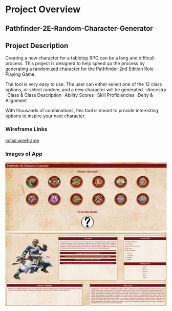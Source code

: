 

# Project Overview

## Pathfinder-2E-Random-Character-Generator

## Project Description 

Creating a new character for a tabletop RPG can be a long and difficult process. This project is designed to help speed up the process by generating a randomized character for the Pathfinder 2nd Edition Role Playing Game.

The tool is very easy to use. The user can either select one of the 12 class options, or select random, and a new character will be generated.
    -Ancestry
    -Class & Class Description
    -Ability Scores
    -Skill Proficiencies
    -Deity & Alignment

With thousands of combinations, this tool is meant to provide interesting options to inspire your next character.


### Wireframe Links

[Initial wireframe](https://www.figma.com/file/K56yvgOfxZw3KmiQUrrJSf/Pathfinder-Character-Generator?node-id=0%3A1&t=lb8D2xR9dq1vG2SX-1)

### Images of App

![Initial Page where you can select your class](images/Page1_Example.jpg)
![Example of generated character sheet](images/Page2_Example.jpg)